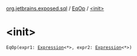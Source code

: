 [org.jetbrains.exposed.sql](../index.md) / [EqOp](index.md) / [&lt;init&gt;](.)

# &lt;init&gt;

`EqOp(expr1: `[`Expression`](../-expression/index.md)`<*>, expr2: `[`Expression`](../-expression/index.md)`<*>)`